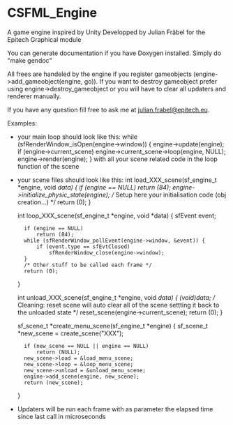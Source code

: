 # CSFML_Engine
A game engine inspired by Unity
Developped by Julian Fräbel for the Epitech Graphical module

You can generate documentation if you have Doxygen installed.
Simply do "make gendoc"

All frees are handeled by the engine if you register gameobjects (engine->add_gameobject(engine, go)).
If you want to destroy gameobject prefer using engine->destroy_gameobject or you will have to clear all updaters and renderer manually.

If you have any question fill free to ask me at julian.frabel@epitech.eu.

Examples:
- your main loop should look like this:
	while (sfRenderWindow_isOpen(engine->window)) {
		engine->update(engine);
		if (engine->current_scene)
			engine->current_scene->loop(engine, NULL);
		engine->render(engine);
	}
 with all your scene related code in the loop function of the scene

- your scene files should look like this:
	int load_XXX_scene(sf_engine_t *engine, void *data)
	{
		if (engine == NULL)
			return (84);
		engine->initialize_physic_state(engine);
		/* Setup here your initialisation code (obj creation...) */
		return (0);
	}

	int loop_XXX_scene(sf_engine_t *engine, void *data)
	{
		sfEvent event;

		if (engine == NULL)
			return (84);
		while (sfRenderWindow_pollEvent(engine->window, &event)) {
			if (event.type == sfEvtClosed)
				sfRenderWindow_close(engine->window);
		}
		/* Other stuff to be called each frame */
		return (0);
	}

	int unload_XXX_scene(sf_engine_t *engine, void *data)
	{
		(void)data;
		/* Cleaning: reset scene will auto clear all of the scene settting it back to the unloaded state */
		reset_scene(engine->current_scene);
		return (0);
	}

	sf_scene_t *create_menu_scene(sf_engine_t *engine)
	{
		sf_scene_t *new_scene = create_scene("XXX");

		if (new_scene == NULL || engine == NULL)
			return (NULL);
		new_scene->load = &load_menu_scene;
		new_scene->loop = &loop_menu_scene;
		new_scene->unload = &unload_menu_scene;
		engine->add_scene(engine, new_scene);
		return (new_scene);
	}

- Updaters will be run each frame with as parameter the elapsed time since last call in microseconds